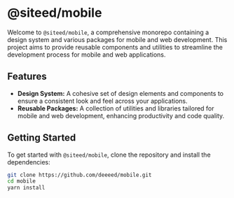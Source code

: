 # @siteed/mobile

Welcome to `@siteed/mobile`, a comprehensive monorepo containing a design system and various packages for mobile and web development. This project aims to provide reusable components and utilities to streamline the development process for mobile and web applications.

## Features

- **Design System:** A cohesive set of design elements and components to ensure a consistent look and feel across your applications.
- **Reusable Packages:** A collection of utilities and libraries tailored for mobile and web development, enhancing productivity and code quality.

## Getting Started

To get started with `@siteed/mobile`, clone the repository and install the dependencies:

```bash
git clone https://github.com/deeeed/mobile.git
cd mobile
yarn install
